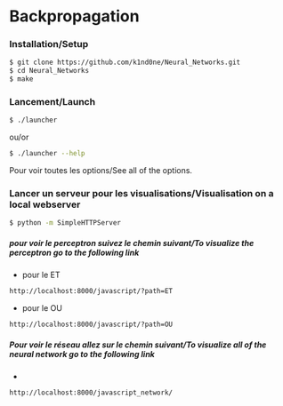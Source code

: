 # Backpropagation

### Installation/Setup


```sh
$ git clone https://github.com/k1nd0ne/Neural_Networks.git
$ cd Neural_Networks
$ make
```
### Lancement/Launch

```sh
$ ./launcher
```

ou/or

```sh
$ ./launcher --help
```
 Pour voir toutes les options/See all of the options.
 
### Lancer un serveur pour les visualisations/Visualisation on a local webserver
```sh
$ python -m SimpleHTTPServer
```
##### pour voir le perceptron suivez le chemin suivant/To visualize the perceptron go to the following link
 - pour le ET
```sh
http://localhost:8000/javascript/?path=ET
```
 - pour le OU
```sh
http://localhost:8000/javascript/?path=OU
```
##### Pour voir le réseau allez sur le chemin suivant/To visualize all of the neural network go to the following link
  - 
```sh
http://localhost:8000/javascript_network/
```
